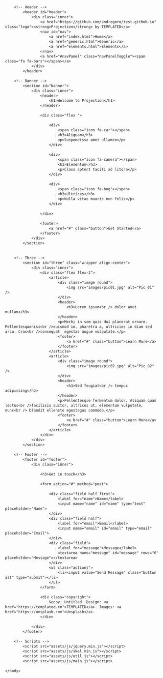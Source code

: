 <html>
	<head>
		<title>git Andre</title>
		<meta charset="utf-8" />
		<meta name="viewport" content="width=device-width, initial-scale=1" />
		<link rel="stylesheet" href="assets/css/main.css" />
	</head>
	<body>

		<!-- Header -->
			<header id="header">
				<div class="inner">
					<a href="https://github.com/andregoro/test.github.io" class="logo"><strong>Projection</strong> by TEMPLATED</a>
					<nav id="nav">
						<a href="index.html">Home</a>
						<a href="generic.html">Generic</a>
						<a href="elements.html">Elements</a>
					</nav>
					<a href="#navPanel" class="navPanelToggle"><span class="fa fa-bars"></span></a>
				</div>
			</header>

		<!-- Banner -->
			<section id="banner">
				<div class="inner">
					<header>
						<h1>Welcome to Projection</h1>
					</header>

					<div class="flex ">

						<div>
							<span class="icon fa-car"></span>
							<h3>Aliquam</h3>
							<p>Suspendisse amet ullamco</p>
						</div>

						<div>
							<span class="icon fa-camera"></span>
							<h3>Elementum</h3>
							<p>Class aptent taciti ad litora</p>
						</div>

						<div>
							<span class="icon fa-bug"></span>
							<h3>Ultrices</h3>
							<p>Nulla vitae mauris non felis</p>
						</div>

					</div>

					<footer>
						<a href="#" class="button">Get Started</a>
					</footer>
				</div>
			</section>


		<!-- Three -->
			<section id="three" class="wrapper align-center">
				<div class="inner">
					<div class="flex flex-2">
						<article>
							<div class="image round">
								<img src="images/pic01.jpg" alt="Pic 01" />
							</div>
							<header>
								<h3>Lorem ipsum<br /> dolor amet nullam</h3>
							</header>
							<p>Morbi in sem quis dui placerat ornare. Pellentesquenisi<br />euismod in, pharetra a, ultricies in diam sed arcu. Cras<br />consequat  egestas augue vulputate.</p>
							<footer>
								<a href="#" class="button">Learn More</a>
							</footer>
						</article>
						<article>
							<div class="image round">
								<img src="images/pic02.jpg" alt="Pic 02" />
							</div>
							<header>
								<h3>Sed feugiat<br /> tempus adipicsing</h3>
							</header>
							<p>Pellentesque fermentum dolor. Aliquam quam lectus<br />facilisis auctor, ultrices ut, elementum vulputate, nunc<br /> blandit ellenste egestagus commodo.</p>
							<footer>
								<a href="#" class="button">Learn More</a>
							</footer>
						</article>
					</div>
				</div>
			</section>

		<!-- Footer -->
			<footer id="footer">
				<div class="inner">

					<h3>Get in touch</h3>

					<form action="#" method="post">

						<div class="field half first">
							<label for="name">Name</label>
							<input name="name" id="name" type="text" placeholder="Name">
						</div>
						<div class="field half">
							<label for="email">Email</label>
							<input name="email" id="email" type="email" placeholder="Email">
						</div>
						<div class="field">
							<label for="message">Message</label>
							<textarea name="message" id="message" rows="6" placeholder="Message"></textarea>
						</div>
						<ul class="actions">
							<li><input value="Send Message" class="button alt" type="submit"></li>
						</ul>
					</form>

					<div class="copyright">
						&copy; Untitled. Design: <a href="https://templated.co">TEMPLATED</a>. Images: <a href="https://unsplash.com">Unsplash</a>.
					</div>

				</div>
			</footer>

		<!-- Scripts -->
			<script src="assets/js/jquery.min.js"></script>
			<script src="assets/js/skel.min.js"></script>
			<script src="assets/js/util.js"></script>
			<script src="assets/js/main.js"></script>

	</body>
</html>
